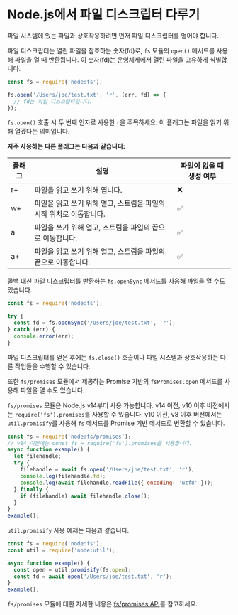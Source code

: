 # Node.js에서 파일 디스크립터 다루기

파일 시스템에 있는 파일과 상호작용하려면 먼저 파일 디스크립터를 얻어야 합니다.

파일 디스크립터는 열린 파일을 참조하는 숫자(fd)로, `fs` 모듈의 `open()` 메서드를 사용해 파일을 열 때 반환됩니다. 이 숫자(fd)는 운영체제에서 열린 파일을 고유하게 식별합니다.

```javascript
const fs = require('node:fs');

fs.open('/Users/joe/test.txt', 'r', (err, fd) => {
  // fd는 파일 디스크립터입니다.
});
```

`fs.open()` 호출 시 두 번째 인자로 사용한 `r`을 주목하세요. 이 플래그는 파일을 읽기 위해 열겠다는 의미입니다.

**자주 사용하는 다른 플래그는 다음과 같습니다:**

| 플래그 | 설명 | 파일이 없을 때 생성 여부 |
| --- | --- | --- |
| r+ | 파일을 읽고 쓰기 위해 엽니다. | ❌ |
| w+ | 파일을 읽고 쓰기 위해 열고, 스트림을 파일의 시작 위치로 이동합니다. | ✅ |
| a | 파일을 쓰기 위해 열고, 스트림을 파일의 끝으로 이동합니다. | ✅ |
| a+ | 파일을 읽고 쓰기 위해 열고, 스트림을 파일의 끝으로 이동합니다. | ✅ |

콜백 대신 파일 디스크립터를 반환하는 `fs.openSync` 메서드를 사용해 파일을 열 수도 있습니다.

```javascript
const fs = require('node:fs');

try {
  const fd = fs.openSync('/Users/joe/test.txt', 'r');
} catch (err) {
  console.error(err);
}
```

파일 디스크립터를 얻은 후에는 `fs.close()` 호출이나 파일 시스템과 상호작용하는 다른 작업들을 수행할 수 있습니다.

또한 `fs/promises` 모듈에서 제공하는 Promise 기반의 `fsPromises.open` 메서드를 사용해 파일을 열 수도 있습니다.

`fs/promises` 모듈은 Node.js v14부터 사용 가능합니다. v14 이전, v10 이후 버전에서는 `require('fs').promises`를 사용할 수 있습니다. v10 이전, v8 이후 버전에서는 `util.promisify`를 사용해 `fs` 메서드를 Promise 기반 메서드로 변환할 수 있습니다.

```javascript
const fs = require('node:fs/promises');
// v14 이전에는 const fs = require('fs').promises를 사용합니다.
async function example() {
  let filehandle;
  try {
    filehandle = await fs.open('/Users/joe/test.txt', 'r');
    console.log(filehandle.fd);
    console.log(await filehandle.readFile({ encoding: 'utf8' }));
  } finally {
    if (filehandle) await filehandle.close();
  }
}
example();
```

`util.promisify` 사용 예제는 다음과 같습니다.

```javascript
const fs = require('node:fs');
const util = require('node:util');

async function example() {
  const open = util.promisify(fs.open);
  const fd = await open('/Users/joe/test.txt', 'r');
}
example();
```

`fs/promises` 모듈에 대한 자세한 내용은 [fs/promises API](https://nodejs.org/api/fs.html#promise-example)를 참고하세요.


